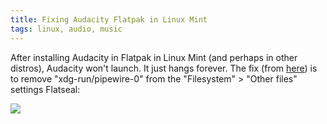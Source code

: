 ```yaml
---
title: Fixing Audacity Flatpak in Linux Mint
tags: linux, audio, music
---
```


After installing Audacity in Flatpak in Linux Mint (and perhaps in other distros), Audacity won't launch. It just hangs forever. The fix (from [here](https://github.com/audacity/audacity/issues/3332#issuecomment-1288399427)) is to remove "xdg-run/pipewire-0" from the "Filesystem" > "Other files" settings Flatseal:

![](res/media/img/audacity-flatpak-fix.png)
